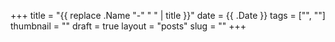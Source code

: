 +++
title = "{{ replace .Name "-" " " | title }}"
date = {{ .Date }}
tags = ["", ""]
thumbnail = ""
draft = true
layout = "posts"
slug = ""
+++